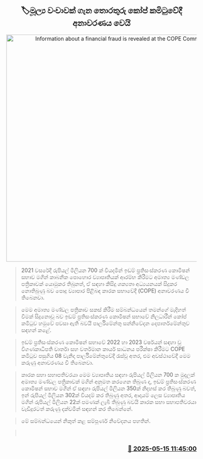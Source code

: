 <p align='center'><b><h2 align='center' title='Information about a financial fraud is revealed at the COPE Committee'>🏷මූල්‍ය වංචාවක් ගැන තොරතුරු කෝප් කමිටුවේදී අනාවරණය වෙයි</h2></b></p>
<p align='center'><img src='https://helakuru.sgp1.cdn.digitaloceanspaces.com/esana/images/lib/cope-committee.jpg' width='600' alt='Information about a financial fraud is revealed at the COPE Committee'></p>

> 2021 වසරේදී රුපියල් මිලියන 700 ක් වියදමින් ඉඩම් ප්‍රතිසංස්කරණ කොමිෂන් සභාව මගින් කාබනික පොහොර ව්‍යාපෘතියක් ආරම්භ කිරීමට අමාත්‍ය මණ්ඩල පත්‍රිකාවක් යොමුකර තිබුනත්, ඒ සඳහා කිසිදු ශක්‍යතා අධ්‍යයනයක් සිදුකර නොතිබුණු බව පොදු ව්‍යාපාර පිළිබඳ කාරක සභාවේදී (COPE) අනාවරණය වී තිබෙනවා.

> මෙම අමාත්‍ය මණ්ඩල පත්‍රිකාව සකස් කිරීම සම්බන්ධයෙන් තමන්ගේ මැදිහත් වීමක් සිදුනොවූ බව ඉඩම් ප්‍රතිසංස්කරණ කොමිෂන් සභාවේ නිලධාරීන් කෝප් කමිටුව හමුවේ පවසා ඇති බවයි පාර්ලිමේන්තු සන්නිවේදන දෙපාර්තමේන්තුව සඳහන් කළේ.

> ඉඩම් ප්‍රතිසංස්කරණ කොමිෂන් සභාවේ 2022 හා 2023 වර්ෂයන් සඳහා වූ විගණකාධිපති වාර්තා සහ වර්තමාන කාර්ය සාධනය පරීක්ෂා කිරීමට COPE කමිටුව පසුගිය 08 වැනිදා පාර්ලිමේන්තුවේදී රැස්වූ අතර, එම අවස්ථාවේදී මෙම කරුණු අනාවරණය වී තිබෙනවා.

> කාරක සභා සභාපතිවරයා මෙම ව්‍යාපෘතිය සඳහා රුපියල් මිලියන 700 ක මුදලක් අමාත්‍ය මණ්ඩල පත්‍රිකාවක් මගින් අනුමත කරගෙන තිබුණ ද, ඉඩම් ප්‍රතිසංස්කරණ කොමිෂන් සභාව මගින් ඒ සඳහා රුපියල් මිලියන 350ක් නිදහස් කර තිබුණු බවත්, ඉන් රුපියල් මිලියන 302ක් වියදම් කර තිබුණු අතර, ආදායම් ලෙස ව්‍යාපෘතිය මගින් රුපියල් මිලියන 22ක් පමණක් ලැබී තිබුණු බවයි කාරක සභා සභාපතිවරයා වැඩිදුරටත් කරුණු දක්වමින් සඳහන් කර තිබෙන්නේ.

> මේ සම්බන්ධයෙන් නිකුත් කළ සම්පූර්ණ නිවේදනය පහතින්.

>  



<h3 align='right'><a href='https://www.helakuru.lk/esana/p/110095/'>📅 2025-05-15 11:45:00</a></h3>
